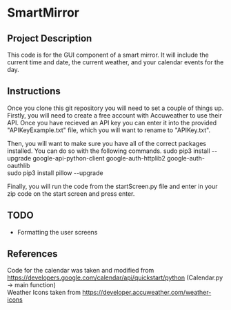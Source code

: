 # SmartMirror

## Project Description
This code is for the GUI component of a smart mirror. It will include the current time and date, the current weather, and your calendar events for the day.

## Instructions
Once you clone this git repository you will need to set a couple of things up. Firstly, you will need to create a free account with Accuweather to use their API. Once you have recieved an API key you can enter it into the provided "APIKeyExample.txt" file, which you will want to rename to "APIKey.txt". 

Then, you will want to make sure you have all of the correct packages installed. You can do so with the following commands.
sudo pip3 install --upgrade google-api-python-client google-auth-httplib2 google-auth-oauthlib <br />
sudo pip3 install pillow --upgrade <br />

Finally, you will run the code from the startScreen.py file and enter in your zip code on the start screen and press enter.

## TODO
- Formatting the user screens

## References
Code for the calendar was taken and modified from https://developers.google.com/calendar/api/quickstart/python (Calendar.py -> main function) <br />
Weather Icons taken from https://developer.accuweather.com/weather-icons